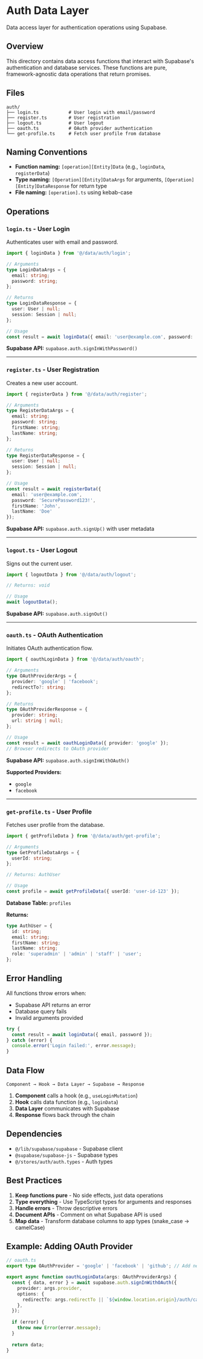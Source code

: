 # Auth Data Layer

Data access layer for authentication operations using Supabase.

## Overview

This directory contains data access functions that interact with Supabase's authentication and database services. These functions are pure, framework-agnostic data operations that return promises.

## Files

```
auth/
├── login.ts           # User login with email/password
├── register.ts        # User registration
├── logout.ts          # User logout
├── oauth.ts           # OAuth provider authentication
└── get-profile.ts     # Fetch user profile from database
```

## Naming Conventions

- **Function naming:** `[operation][Entity]Data` (e.g., `loginData`, `registerData`)
- **Type naming:** `[Operation][Entity]DataArgs` for arguments, `[Operation][Entity]DataResponse` for return type
- **File naming:** `[operation].ts` using kebab-case

## Operations

### `login.ts` - User Login

Authenticates user with email and password.

```typescript
import { loginData } from '@/data/auth/login';

// Arguments
type LoginDataArgs = {
  email: string;
  password: string;
};

// Returns
type LoginDataResponse = {
  user: User | null;
  session: Session | null;
};

// Usage
const result = await loginData({ email: 'user@example.com', password: 'password123' });
```

**Supabase API:** `supabase.auth.signInWithPassword()`

---

### `register.ts` - User Registration

Creates a new user account.

```typescript
import { registerData } from '@/data/auth/register';

// Arguments
type RegisterDataArgs = {
  email: string;
  password: string;
  firstName: string;
  lastName: string;
};

// Returns
type RegisterDataResponse = {
  user: User | null;
  session: Session | null;
};

// Usage
const result = await registerData({
  email: 'user@example.com',
  password: 'SecurePassword123!',
  firstName: 'John',
  lastName: 'Doe'
});
```

**Supabase API:** `supabase.auth.signUp()` with user metadata

---

### `logout.ts` - User Logout

Signs out the current user.

```typescript
import { logoutData } from '@/data/auth/logout';

// Returns: void

// Usage
await logoutData();
```

**Supabase API:** `supabase.auth.signOut()`

---

### `oauth.ts` - OAuth Authentication

Initiates OAuth authentication flow.

```typescript
import { oauthLoginData } from '@/data/auth/oauth';

// Arguments
type OAuthProviderArgs = {
  provider: 'google' | 'facebook';
  redirectTo?: string;
};

// Returns
type OAuthProviderResponse = {
  provider: string;
  url: string | null;
};

// Usage
const result = await oauthLoginData({ provider: 'google' });
// Browser redirects to OAuth provider
```

**Supabase API:** `supabase.auth.signInWithOAuth()`

**Supported Providers:**
- `google`
- `facebook`

---

### `get-profile.ts` - User Profile

Fetches user profile from the database.

```typescript
import { getProfileData } from '@/data/auth/get-profile';

// Arguments
type GetProfileDataArgs = {
  userId: string;
};

// Returns: AuthUser

// Usage
const profile = await getProfileData({ userId: 'user-id-123' });
```

**Database Table:** `profiles`

**Returns:**
```typescript
type AuthUser = {
  id: string;
  email: string;
  firstName: string;
  lastName: string;
  role: 'superadmin' | 'admin' | 'staff' | 'user';
};
```

## Error Handling

All functions throw errors when:
- Supabase API returns an error
- Database query fails
- Invalid arguments provided

```typescript
try {
  const result = await loginData({ email, password });
} catch (error) {
  console.error('Login failed:', error.message);
}
```

## Data Flow

```
Component → Hook → Data Layer → Supabase → Response
```

1. **Component** calls a hook (e.g., `useLoginMutation`)
2. **Hook** calls data function (e.g., `loginData`)
3. **Data Layer** communicates with Supabase
4. **Response** flows back through the chain

## Dependencies

- `@/lib/supabase/supabase` - Supabase client
- `@supabase/supabase-js` - Supabase types
- `@/stores/auth/auth.types` - Auth types

## Best Practices

1. **Keep functions pure** - No side effects, just data operations
2. **Type everything** - Use TypeScript types for arguments and responses
3. **Handle errors** - Throw descriptive errors
4. **Document APIs** - Comment on what Supabase API is used
5. **Map data** - Transform database columns to app types (snake_case → camelCase)

## Example: Adding OAuth Provider

```typescript
// oauth.ts
export type OAuthProvider = 'google' | 'facebook' | 'github'; // Add new provider

export async function oauthLoginData(args: OAuthProviderArgs) {
  const { data, error } = await supabase.auth.signInWithOAuth({
    provider: args.provider,
    options: {
      redirectTo: args.redirectTo || `${window.location.origin}/auth/callback`,
    },
  });
  
  if (error) {
    throw new Error(error.message);
  }
  
  return data;
}
```

